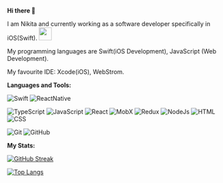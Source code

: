 **Hi there 👋**

I am Nikita and currently working as a software developer specifically in iOS(Swift). <img src="https://media.giphy.com/media/o0vwzuFwCGAFO/giphy.gif?cid=ecf05e47kmlby9l9kiy2msb1imxajo5jqukpo8vsamf8trx0&rid=giphy.gif&ct=g" width="30">

My programming languages are Swift(iOS Development), JavaScript (Web Development).

My favourite IDE: Xcode(iOS), WebStrom.

**Languages and Tools:**

![Swift](https://img.shields.io/badge/-Swift-black?style=flat-square&logo=swift)
![ReactNative](https://img.shields.io/badge/-React_Native-black?style=flat-square&logo=react)

![TypeScript](https://img.shields.io/badge/-TypeScript-black?style=flat-square&logo=typeScript)
![JavaScript](https://img.shields.io/badge/-JavaScript-black?style=flat-square&logo=javascript)
![React](https://img.shields.io/badge/-React-black?style=flat-square&logo=react)
![MobX](https://img.shields.io/badge/-MobX-black?style=flat-square&logo=mobX)
![Redux](https://img.shields.io/badge/-Redux-black?style=flat-square&logo=redux)
![NodeJs](https://img.shields.io/badge/-Nodejs-black?style=flat-square&logo=Node.js)
![HTML](https://img.shields.io/badge/-HTML5-black?style=flat-square&logo=html5&logoColor=white)
![CSS](https://img.shields.io/badge/-CSS3-black?style=flat-square&logo=css3)

![Git](https://img.shields.io/badge/-Git-black?style=flat-square&logo=git)
![GitHub](https://img.shields.io/badge/-GitHub-black?style=flat-square&logo=github)

**My Stats:**

[![GitHub Streak](http://github-readme-streak-stats.herokuapp.com?user=invginaku&theme=dark&background=000000)](https://git.io/streak-stats)

[![Top Langs](https://github-readme-stats.vercel.app/api/top-langs/?username=invginaku&layout=compact&theme=vision-friendly-dark)](https://github.com/anuraghazra/github-readme-stats)


